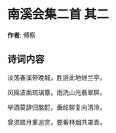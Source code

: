 # 南溪会集二首  其二

**作者**: 傅察

## 诗词内容

淡荡春溪带晚城，胜游此地继兰亭。

风摇波面琉璃簟，雨洗山光翡翠屏。

举酒莫辞归酩酊，垂纶聊复向清泠。

曾须踏月重追赏，要看林烟共罩青。


